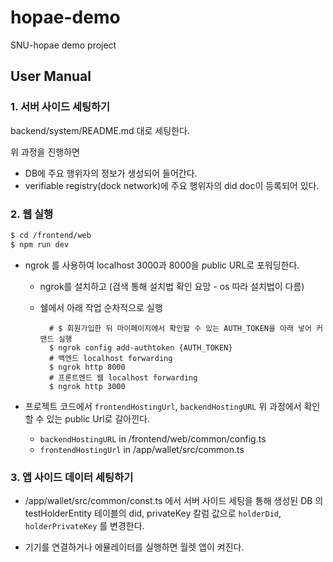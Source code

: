 # hopae-demo

SNU-hopae demo project

## User Manual

### 1. 서버 사이드 세팅하기

backend/system/README.md 대로 세팅한다.

위 과정을 진행하면

- DB에 주요 행위자의 정보가 생성되어 들어간다.
- verifiable registry(dock network)에 주요 행위자의 did doc이 등록되어 있다.

### 2. 웹 실행

```bash
$ cd /frontend/web
$ npm run dev
```

- ngrok 를 사용하여 localhost 3000과 8000을 public URL로 포워딩한다.

  - ngrok를 설치하고 (검색 통해 설치법 확인 요망 - os 따라 설치법이 다름)
  - 쉘에서 아래 작업 순차적으로 실행

    ```shell
      # $ 회원가입한 뒤 마이페이지에서 확인할 수 있는 AUTH_TOKEN을 아래 넣어 커맨드 실행
      $ ngrok config add-authtoken {AUTH_TOKEN}
      # 백엔드 localhost forwarding
      $ ngrok http 8000
      # 프론트엔드 웹 localhost forwarding
      $ ngrok http 3000
    ```

- 프로젝트 코드에서 `frontendHostingUrl`, `backendHostingURL` 위 과정에서 확인할 수 있는 public Url로 갈아낀다.
  - `backendHostingURL` in /frontend/web/common/config.ts
  - `frontendHostingUrl` in /app/wallet/src/common.ts

### 3. 앱 사이드 데이터 세팅하기

- /app/wallet/src/common/const.ts 에서 서버 사이드 세팅을 통해 생성된 DB 의 testHolderEntity 테이블의 did, privateKey 칼럼 값으로 `holderDid`, `holderPrivateKey` 를 변경한다.

- 기기를 연결하거나 에뮬레이터를 실행하면 월렛 앱이 켜진다.
